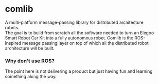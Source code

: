 # comlib
A multi-platform message-passing library for distributed architecture robots.  
The goal is to build from scratch all the software needed to turn an Elegoo Smart Robot Car Kit into a fully autonomous robot.
Comlib is the ROS-inspired message passing layer on top of which all the distributed robot architecture will be built.

### Why don't use ROS?
The point here is not delivering a product but just having fun and learning something along the way.
